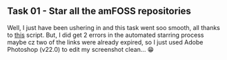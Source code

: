 ## Task 01 - Star all the amFOSS repositories

Well, I just have been ushering in and this task went soo smooth, all thanks to <a href="https://github.com/amfoss/star-me">this</a> script. But, I did get 2 errors in the automated starring process maybe cz two of the links were already expired, so I just used Adobe Photoshop (v22.0) to edit my screenshot clean... 😁

